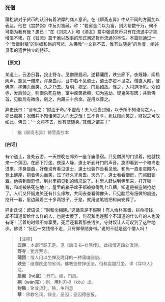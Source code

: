 <script type="text/javascript">
    var head = document.getElementsByTagName('head')[0];
    cssURL = '/public/liao.css';
    linkTag = document.createElement('link');
    linkTag.href = cssURL;
    linkTag.setAttribute('type','text/css');
    linkTag.setAttribute('rel','stylesheet');
    head.appendChild(linkTag);
</script>
### 死僧

蒲松龄对于货币的认识有着浓厚的商人意识，在《聊斋志异》中从不同的方面加以表达。他在《宫梦弼》中反对窖藏，称：“若窖金而以为富，则大帑数千万，何不可指为我有哉？愚已！”在《刘夫人》和《酒友》篇中强调货币只有在流通中才能增值不竭。在《钱流》篇干脆以故事的形式阐述货币流通的本性。本篇则通过一个“俭啬封殖”的财奴和尚的可悲，从佛教“一文将不去，惟有业随身”的角度，阐述货币的遗世独立的特征。

#### 【原文】
<section>
某道士，云游日暮，投止野寺。见僧房扃闭，遂藉蒲团，跌坐廊下。夜既静，闻启阖声。旋见一僧来，浑身血污，目中若不见道士，道士亦若不见之。僧直入殿，登佛座，抱佛头而笑，久之乃去。及明，视室，门扃如故。怪之，入村道所见。众如寺，发扃验之，则僧杀死在地，室中席箧掀腾，知为盗劫。疑鬼笑有因；共验佛首，见脑后有微痕，剜之，内藏三十余金。遂用以葬之。

异史氏曰：“谚有之：‘财连于命。’不虚哉！夫人俭啬封殖，以予所不知谁何之人，亦已痴矣；况僧并不知谁何之人而无之哉！生不肯享，死犹顾而笑之，财奴之可叹如此。佛云：‘一文将不去，惟有孽随身。’其僧之谓夫！”

</section>

> 据《聊斋志异》铸雪斋抄本

#### [白话]
<aside>

有个道士，各处云游，一天傍晚在郊外一座寺庙借宿。只见僧房的门锁着，他就找来一个蒲团，在廊下打坐。夜深人静，道士听到开门的声音。旋即看到一个和尚走进来，浑身是血，好像没有看见道士，道士也装作没看见他。和尚一直走进殿内，登上佛座，抱着佛头而笑，过了好久才离去。天亮了，道士看看僧房，门照旧锁着。他感到很奇怪，到村里把见到的情况说了。村里人赶快到寺里来，打开锁一看，和尚被杀死在地上，屋里的箱子席子都被掀得乱七八糟，知道是被盗贼抢劫了。人们又怀疑鬼笑还有什么缘故，共同去查看佛像头，只见脑后有细微的痕迹，挖开一看，里边藏着三十多两银子。于是，就用这笔钱把和尚安葬了。

异史氏说：谚语说：“财和命相连。”这话真是不假啊！有人俭朴吝啬，拼命攒钱，却不知道留给什么样的人，也是太傻了，何况和尚连那个不知道的什么样的人也没有呀！活着的时候不肯享受，死后还看着那些钱笑，守财奴让人可叹到了这种地步。佛说：“死后一文钱带不走，只有罪孽随身带。”说的不就是这个僧人吗！

</aside>

> 【注释】  
<b>云游</b>：本谓行踪无定。见《后汉书•杜笃传》。此指僧道四处漫游。  
<b>野寺</b>：犹言荒寺。  
<b>蒲团</b>：僧人用以坐禅及跪拜的一种蒲编圆垫。  
<b>趺坐</b>：结跏跌坐的省词。佛教徒修掸坐法，俗称盘腿打坐。详《耳中人》注。  
<b>启阖（hé盒）</b>：开门。阖，门扇。  
<b>剜（wán完）</b>：剜，用利刃抠（kōu）出。  
<b>封殖</b>：聚敛货利。殖，生利息  
<b>孽</b>：佛教名词，罪业，恶因；恶因得恶报。  
